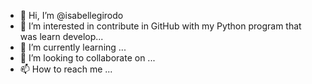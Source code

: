 - 👋 Hi, I’m @isabellegirodo
- 👀 I’m interested in contribute in GitHub with my Python program that was learn develop...
- 🌱 I’m currently learning ...
- 💞️ I’m looking to collaborate on ...
- 📫 How to reach me ...

<!---
isabellegirodo/isabellegirodo is a ✨ special ✨ repository because its `README.md` (this file) appears on your GitHub profile.
You can click the Preview link to take a look at your changes.
--->

